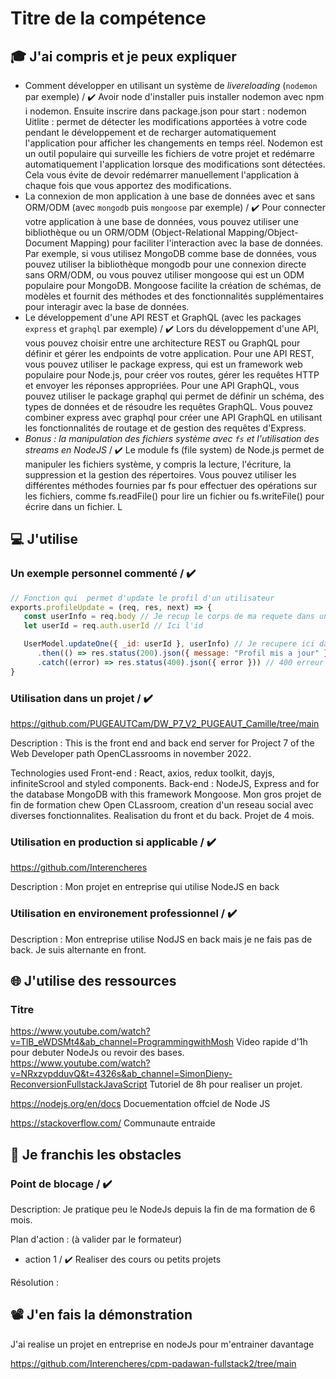 # Titre de la compétence

## 🎓 J'ai compris et je peux expliquer

-  Comment développer en utilisant un système de _livereloading_ (`nodemon` par exemple) / ✔️
   Avoir node d'installer puis installer nodemon avec npm i nodemon.
   Ensuite inscrire dans package.json pour start : nodemon
   Uitlite : permet de détecter les modifications apportées à votre code pendant le développement et de recharger automatiquement l'application pour afficher les changements en temps réel. Nodemon est un outil populaire qui surveille les fichiers de votre projet et redémarre automatiquement l'application lorsque des modifications sont détectées. Cela vous évite de devoir redémarrer manuellement l'application à chaque fois que vous apportez des modifications.
-  La connexion de mon application à une base de données avec et sans ORM/ODM (avec `mongodb` puis `mongoose` par exemple) / ✔️
   Pour connecter votre application à une base de données, vous pouvez utiliser une bibliothèque ou un ORM/ODM (Object-Relational Mapping/Object-Document Mapping) pour faciliter l'interaction avec la base de données. Par exemple, si vous utilisez MongoDB comme base de données, vous pouvez utiliser la bibliothèque mongodb pour une connexion directe sans ORM/ODM, ou vous pouvez utiliser mongoose qui est un ODM populaire pour MongoDB. Mongoose facilite la création de schémas, de modèles et fournit des méthodes et des fonctionnalités supplémentaires pour interagir avec la base de données.
-  Le développement d'une API REST et GraphQL (avec les packages `express` et `graphql` par exemple) / ✔️
   Lors du développement d'une API, vous pouvez choisir entre une architecture REST ou GraphQL pour définir et gérer les endpoints de votre application. Pour une API REST, vous pouvez utiliser le package express, qui est un framework web populaire pour Node.js, pour créer vos routes, gérer les requêtes HTTP et envoyer les réponses appropriées. Pour une API GraphQL, vous pouvez utiliser le package graphql qui permet de définir un schéma, des types de données et de résoudre les requêtes GraphQL. Vous pouvez combiner express avec graphql pour créer une API GraphQL en utilisant les fonctionnalités de routage et de gestion des requêtes d'Express.
-  _Bonus : la manipulation des fichiers système avec `fs` et l'utilisation des streams en NodeJS_ / ✔️
   Le module fs (file system) de Node.js permet de manipuler les fichiers système, y compris la lecture, l'écriture, la suppression et la gestion des répertoires. Vous pouvez utiliser les différentes méthodes fournies par fs pour effectuer des opérations sur les fichiers, comme fs.readFile() pour lire un fichier ou fs.writeFile() pour écrire dans un fichier. L

## 💻 J'utilise

### Un exemple personnel commenté / ✔️

```javascript
// Fonction qui  permet d'update le profil d'un utilisateur
exports.profileUpdate = (req, res, next) => {
   const userInfo = req.body // Je recup le corps de ma requete dans une variable userIfo
   let userId = req.auth.userId // Ici l'id

   UserModel.updateOne({ _id: userId }, userInfo) // Je recupere ici dans mon userModel de ma BDD le bon user grace a l'id puis je lui donne les nouvelles infos a mettre a jour avec userInfo
      .then(() => res.status(200).json({ message: "Profil mis a jour" })) // J'envoie une reponse 200 si c;est ok avec un petit msg
      .catch((error) => res.status(400).json({ error })) // 400 erreur
}
```

### Utilisation dans un projet / ✔️

https://github.com/PUGEAUTCam/DW_P7_V2_PUGEAUT_Camille/tree/main

Description : This is the front end and back end server for Project 7 of the Web Developer path OpenCLassrooms in november 2022.

Technologies used
Front-end : React, axios, redux toolkit, dayjs, infiniteScrool and styled components.
Back-end : NodeJS, Express and for the database MongoDB with this framework Mongoose.
Mon gros projet de fin de formation chew Open CLassroom, creation d'un reseau social avec diverses fonctionnalites. Realisation du front et du back. Projet de 4 mois.

### Utilisation en production si applicable / ✔️

https://github.com/Interencheres

Description : Mon projet en entreprise qui utilise NodeJS en back

### Utilisation en environement professionnel / ✔️

Description : Mon entreprise utilise NodJS en back mais je ne fais pas de back. Je suis alternante en front.

## 🌐 J'utilise des ressources

### Titre

https://www.youtube.com/watch?v=TlB_eWDSMt4&ab_channel=ProgrammingwithMosh
Video rapide d'1h pour debuter NodeJs ou revoir des bases.
https://www.youtube.com/watch?v=NRxzvpdduvQ&t=4326s&ab_channel=SimonDieny-ReconversionFullstackJavaScript
Tutoriel de 8h pour realiser un projet.

https://nodejs.org/en/docs
Docuementation offciel de Node JS

https://stackoverflow.com/
Communaute entraide

## 🚧 Je franchis les obstacles

### Point de blocage / ✔️

Description: Je pratique peu le NodeJs depuis la fin de ma formation de 6 mois.

Plan d'action : (à valider par le formateur)

-  action 1 / ✔️ Realiser des cours ou petits projets

Résolution :

## 📽️ J'en fais la démonstration

J'ai realise un projet en entreprise en nodeJs pour m'entrainer davantage

https://github.com/Interencheres/cpm-padawan-fullstack2/tree/main
